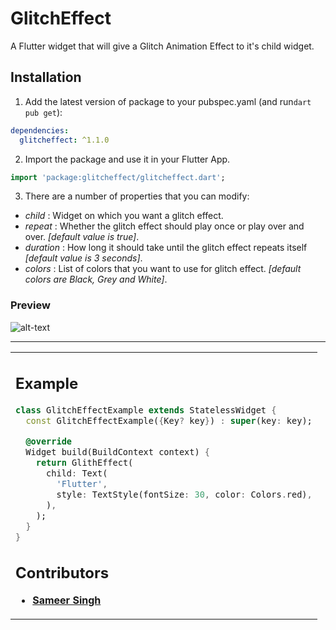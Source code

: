 <!-- 
This README describes the package. If you publish this package to pub.dev,
this README's contents appear on the landing page for your package.

For information about how to write a good package README, see the guide for
[writing package pages](https://dart.dev/guides/libraries/writing-package-pages). 

For general information about developing packages, see the Dart guide for
[creating packages](https://dart.dev/guides/libraries/create-library-packages)
and the Flutter guide for
[developing packages and plugins](https://flutter.dev/developing-packages). 
-->

# GlitchEffect

A Flutter widget that will give a Glitch Animation Effect to it's child widget.

## Installation 

1. Add the latest version of package to your pubspec.yaml (and run`dart pub get`):
```yaml
dependencies:
  glitcheffect: ^1.1.0
```
2. Import the package and use it in your Flutter App.
```dart
import 'package:glitcheffect/glitcheffect.dart';
```


3. There are a number of properties that you can modify:

* *child* : Widget on which you want a glitch effect.
* *repeat* : Whether the glitch effect should play once or play over and over. *[default value is true]*.
* *duration* : How long it should take until the glitch effect repeats itself *[default value is 3 seconds]*.
* *colors* : List of colors that you want to use for glitch effect. *[default colors are Black, Grey and White]*.

### Preview
![alt-text](assets/gif/glitch.gif)

<hr>

<table>
<tr>
<td>
  
## Example

```dart
class GlitchEffectExample extends StatelessWidget {
  const GlitchEffectExample({Key? key}) : super(key: key);

  @override
  Widget build(BuildContext context) {
    return GlithEffect(
      child: Text(
        'Flutter',
        style: TextStyle(fontSize: 30, color: Colors.red),
      ),
    );
  }
}

```



## Contributors
* [**Sameer Singh**](https://github.com/sameersingh2704)

